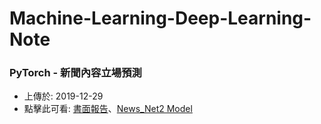 # Machine-Learning-Deep-Learning-Note

### PyTorch - 新聞內容立場預測
+ 上傳於: 2019-12-29
+ 點擊此可看: [書面報告](PyTorch_Text_Classification/建立深度學習模型以預測各國新聞媒體的立場-以反送中為例.pdf)、[News_Net2 Model](PyTorch_Text_Classification/PyTorch_News_Position_Classification.ipynb)
